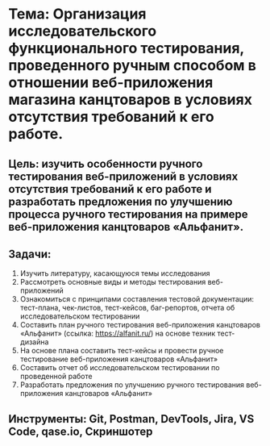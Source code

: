 # Тема: Организация исследовательского функционального тестирования, проведенного ручным способом в отношении веб-приложения магазина канцтоваров в условиях отсутствия требований к его работе.
## Цель: изучить особенности ручного тестирования веб-приложений в условиях отсутствия требований к его работе и разработать предложения по улучшению процесса ручного тестирования на примере веб-приложения канцтоваров «Альфанит».
## Задачи:
1. Изучить литературу, касающуюся темы исследования
2.	Рассмотреть основные виды и методы тестирования веб-приложений
3.	Ознакомиться с принципами составления тестовой документации: тест-плана, чек-листов, тест-кейсов, баг-репортов, отчета об исследовательском тестировании
4.	Составить план ручного тестирования веб-приложения канцтоваров «Альфанит» (ссылка: https://alfanit.ru/) на основе техник тест-дизайна
5.	На основе плана составить тест-кейсы и провести ручное тестирование веб-приложения канцтоваров «Альфанит»
6.	Составить отчет об исследовательском тестировании по проведенной работе
7.	Разработать предложения по улучшению ручного тестирования веб-приложения канцтоваров «Альфанит»
## Инструменты: Git, Postman, DevTools, Jira, VS Code, qase.io, Скриншотер